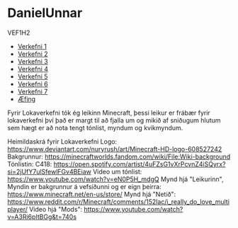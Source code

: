 # DanielUnnar
VEF1H2
* [Verkefni 1](Verkefni1)
* [Verkefni 2](Verkefni2)
* [Verkefni 3](Verkefni3)
* [Verkefni 4](Verkefni4)
* [Verkefni 5](Verkefni5)
* [Verkefni 6](Verkefni6)
* [Verkefni 7](Verkefni7)
* [Æfing](Æfing)

Fyrir Lokaverkefni tók ég leikinn Minecraft, þessi leikur er frábær fyrir lokaverkefni því það er margt til að fjalla um og mikið af sniðugum hlutum sem hægt er að nota tengt tónlist, myndum og kvikmyndum.

Heimildaskrá fyrir Lokaverkefni
Logo: https://www.deviantart.com/nuryrush/art/Minecraft-HD-logo-608527242
Bakgrunnur: https://minecraftworlds.fandom.com/wiki/File:Wiki-background
Tónlistin: C418: https://open.spotify.com/artist/4uFZsG1vXrPcvnZ4iSQyrx?si=2jUfY7ulSfewlFGv4BEiaw
Video um tónlist: https://www.youtube.com/watch?v=eN0P5H_mdgQ
Mynd hjá "Leikurinn", Myndin er bakgrunnur á vefsíðunni og er eign þeirra: https://www.minecraft.net/en-us/store/
Mynd hjá "Netið": https://www.reddit.com/r/Minecraft/comments/152lac/i_really_do_love_multiplayer/
Video hjá "Mods": https://www.youtube.com/watch?v=A3Ri6pItBGg&t=740s
